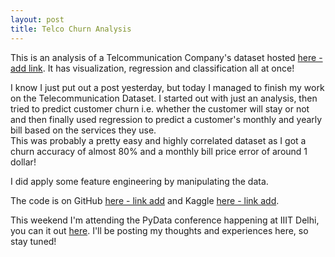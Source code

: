 ```yaml
---
layout: post
title: Telco Churn Analysis
---
```


This is an analysis of a Telcommunication Company's dataset hosted [here - add link](https://www.kaggle.com/blastchar/telco-customer-churn). It has visualization, regression and classification all at once!

I know I just put out a post yesterday, but today I managed to finish my work on the Telecommunication Dataset. I started out with just an analysis, then tried to predict customer churn i.e. whether the customer will stay or not and then finally used regression to predict a customer's monthly and yearly bill based on the services they use.  
This was probably a pretty easy and highly correlated dataset as I got a churn accuracy of almost 80% and a monthly bill price error of around 1 dollar!

I did apply some feature engineering by manipulating the data.

The code is on GitHub [here - link add](https://github.com/kartikay-bagla/Telco-Churn-Analysis) and Kaggle [here - link add](https://www.kaggle.com/drvader/data-viz-churn-prediction-price-regression).

This weekend I'm attending the PyData conference happening at IIIT Delhi, you can it out [here](pydata.org). I'll be posting my thoughts and experiences here, so stay tuned!